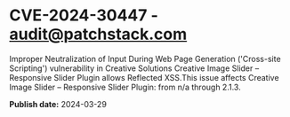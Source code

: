 # CVE-2024-30447 - audit@patchstack.com

Improper Neutralization of Input During Web Page Generation ('Cross-site Scripting') vulnerability in Creative Solutions Creative Image Slider – Responsive Slider Plugin allows Reflected XSS.This issue affects Creative Image Slider – Responsive Slider Plugin: from n/a through 2.1.3.



**Publish date:** 2024-03-29
